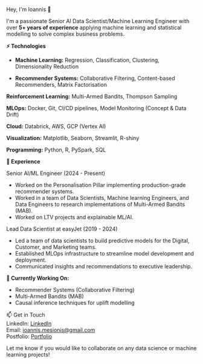 Hey, I'm Ioannis 👋

I'm a passionate Senior AI Data Scientist/Machine Learning Engineer with over **5+ years of experience** applying machine learning and statistical modelling to solve complex business problems.

**⚡️ Technologies**

 - **Machine Learning:** Regression, Classification, Clustering, Dimensionality Reduction

 - **Recommender Systems:** Collaborative Filtering, Content-based Recommenders, Matrix Factorisation

**Reinforcement Learning:** Multi-Armed Bandits, Thompson Sampling

**MLOps:** Docker, Git, CI/CD pipelines, Model Monitoring (Concept & Data Drift)

**Cloud:** Databrick, AWS, GCP (Vertex AI)

**Visualization:** Matplotlib, Seaborn, Streamlit, R-shiny

**Programming:** Python, R, PySpark, SQL

**💼 Experience**

Senior AI/ML Engineer (2024 - Present)

- Worked on the Personalisation Pillar implementing production-grade recommender systems.
- Worked in a team of Data Scientists, Machine learning Engineers, and Data Engineers to research implementations of Multi-Armed Bandits (MAB).
- Worked on LTV projects and explainable ML/AI.


Lead Data Scientist at easyJet (2019 - 2024)

- Led a team of data scientists to build predictive models for the Digital, Customer, and Marketing teams.
- Established MLOps infrastructure to streamline model development and deployment.
- Communicated insights and recommendations to executive leadership.

**🔭 Currently Working On:**

- Recommender Systems (Collaborative Filtering)
- Multi-Armed Bandits (MAB)
- Causal inference techniques for uplift modelling

📫 Get in Touch <br>
LinkedIn: [LinkedIn](https://www.linkedin.com/in/ioannis-mesionis/) <br>
Email: ioannis.mesionis@gmail.com <br>
Postfolio: [Portfolio](https://ioannismesionis.github.io/) <br>

Let me know if you would like to collaborate on any data science or machine learning projects!
 
<!---
ioannismesionis/ioannismesionis is a ✨ special ✨ repository because its `README.md` (this file) appears on your GitHub profile.
You can click the Preview link to take a look at your changes.
--->

